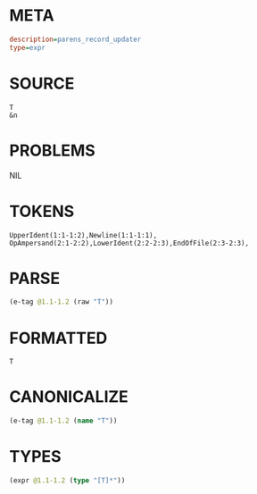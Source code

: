 # META
~~~ini
description=parens_record_updater
type=expr
~~~
# SOURCE
~~~roc
T
&n
~~~
# PROBLEMS
NIL
# TOKENS
~~~zig
UpperIdent(1:1-1:2),Newline(1:1-1:1),
OpAmpersand(2:1-2:2),LowerIdent(2:2-2:3),EndOfFile(2:3-2:3),
~~~
# PARSE
~~~clojure
(e-tag @1.1-1.2 (raw "T"))
~~~
# FORMATTED
~~~roc
T
~~~
# CANONICALIZE
~~~clojure
(e-tag @1.1-1.2 (name "T"))
~~~
# TYPES
~~~clojure
(expr @1.1-1.2 (type "[T]*"))
~~~
